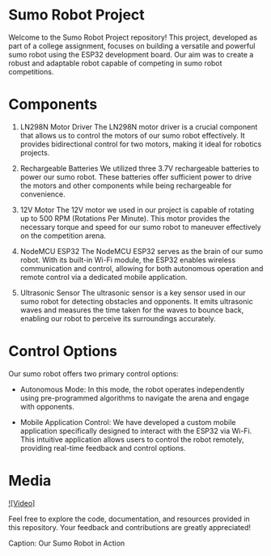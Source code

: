 # Sumo Robot Project
Welcome to the Sumo Robot Project repository! This project, developed as part of a college assignment, focuses on building a versatile and powerful sumo robot using the ESP32 development board. Our aim was to create a robust and adaptable robot capable of competing in sumo robot competitions.

# Components
1. LN298N Motor Driver
The LN298N motor driver is a crucial component that allows us to control the motors of our sumo robot effectively. It provides bidirectional control for two motors, making it ideal for robotics projects.

2. Rechargeable Batteries
We utilized three 3.7V rechargeable batteries to power our sumo robot. These batteries offer sufficient power to drive the motors and other components while being rechargeable for convenience.

3. 12V Motor
The 12V motor we used in our project is capable of rotating up to 500 RPM (Rotations Per Minute). This motor provides the necessary torque and speed for our sumo robot to maneuver effectively on the competition arena.

4. NodeMCU ESP32
The NodeMCU ESP32 serves as the brain of our sumo robot. With its built-in Wi-Fi module, the ESP32 enables wireless communication and control, allowing for both autonomous operation and remote control via a dedicated mobile application.

5. Ultrasonic Sensor
The ultrasonic sensor is a key sensor used in our sumo robot for detecting obstacles and opponents. It emits ultrasonic waves and measures the time taken for the waves to bounce back, enabling our robot to perceive its surroundings accurately.

# Control Options
Our sumo robot offers two primary control options:

* Autonomous Mode: In this mode, the robot operates independently using pre-programmed algorithms to navigate the arena and engage with opponents.

* Mobile Application Control: We have developed a custom mobile application specifically designed to interact with the ESP32 via Wi-Fi. This intuitive application allows users to control the robot remotely, providing real-time feedback and control options.

# Media
[![Video]](https://)

Feel free to explore the code, documentation, and resources provided in this repository. Your feedback and contributions are greatly appreciated!

Caption: Our Sumo Robot in Action

